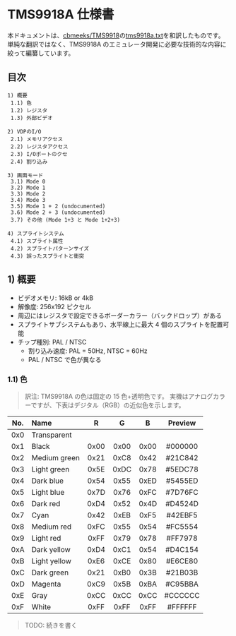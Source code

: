 # TMS9918A 仕様書

本ドキュメントは、[cbmeeks/TMS9918](https://github.com/cbmeeks/TMS9918)の[tms9918a.txt](https://github.com/cbmeeks/TMS9918/blob/master/tms9918a.txt)を和訳したものです。
単純な翻訳ではなく、TMS9918A のエミュレータ開発に必要な技術的な内容に絞って編纂しています。

## 目次

```text
1) 概要
 1.1) 色
 1.2) レジスタ
 1.3) 外部ビデオ

2) VDPのI/O
 2.1) メモリアクセス
 2.2) レジスタアクセス
 2.3) I/Oポートのクセ
 2.4) 割り込み

3) 画面モード
 3.1) Mode 0
 3.2) Mode 1
 3.3) Mode 2
 3.4) Mode 3
 3.5) Mode 1 + 2 (undocumented)
 3.6) Mode 2 + 3 (undocumented)
 3.7) その他 (Mode 1+3 と Mode 1+2+3)

4) スプライトシステム
 4.1) スプライト属性
 4.2) スプライトパターンサイズ
 4.3) 誤ったスプライトと衝突
```

## 1) 概要

- ビデオメモリ: 16kB or 4kB
- 解像度: 256x192 ピクセル
- 周辺にはレジスタで設定できるボーダーカラー（バックドロップ）がある
- スプライトサブシステムもあり、水平線上に最大 4 個のスプライトを配置可能
- チップ種別: PAL / NTSC
  - 割り込み速度: PAL = 50Hz, NTSC = 60Hz
  - PAL / NTSC で色が異なる

### 1.1) 色

> 訳注: TMS9918A の色は固定の 15 色+透明色です。
> 実機はアナログカラーですが、下表はデジタル（RGB）の近似色を示します。

| No. | Name         |  R   |  G   |  B   | Preview |
| :-: | :----------- | :--: | :--: | :--: | :-----: |
| 0x0 | Transparent  |      |      |      |         |
| 0x1 | Black        | 0x00 | 0x00 | 0x00 | #000000 |
| 0x2 | Medium green | 0x21 | 0xC8 | 0x42 | #21C842 |
| 0x3 | Light green  | 0x5E | 0xDC | 0x78 | #5EDC78 |
| 0x4 | Dark blue    | 0x54 | 0x55 | 0xED | #5455ED |
| 0x5 | Light blue   | 0x7D | 0x76 | 0xFC | #7D76FC |
| 0x6 | Dark red     | 0xD4 | 0x52 | 0x4D | #D4524D |
| 0x7 | Cyan         | 0x42 | 0xEB | 0xF5 | #42EBF5 |
| 0x8 | Medium red   | 0xFC | 0x55 | 0x54 | #FC5554 |
| 0x9 | Light red    | 0xFF | 0x79 | 0x78 | #FF7978 |
| 0xA | Dark yellow  | 0xD4 | 0xC1 | 0x54 | #D4C154 |
| 0xB | Light yellow | 0xE6 | 0xCE | 0x80 | #E6CE80 |
| 0xC | Dark green   | 0x21 | 0xB0 | 0x3B | #21B03B |
| 0xD | Magenta      | 0xC9 | 0x5B | 0xBA | #C95BBA |
| 0xE | Gray         | 0xCC | 0xCC | 0xCC | #CCCCCC |
| 0xF | White        | 0xFF | 0xFF | 0xFF | #FFFFFF |

> TODO: 続きを書く
